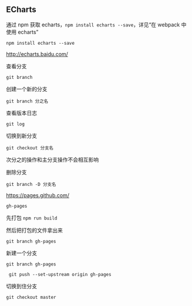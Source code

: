 ## ECharts

通过 npm 获取 echarts，`npm install echarts --save`，详见“在 webpack 中使用 echarts”

```
npm install echarts --save
```
http://echarts.baidu.com/

查看分支

```
git branch

```
创建一个新的分支

```
git branch 分之名
```
查看版本日志

```
git log
```

切换到新分支
```
git checkout 分支名
```

次分之的操作和主分支操作不会相互影响

删除分支

```
git branch -D 分支名
```

https://pages.github.com/

```
gh-pages
```

先打包
 `npm run build`

然后把打包的文件拿出来
```
git branch gh-pages

```

新建一个分支

```
git branch gh-pages

```

```
 git push --set-upstream origin gh-pages
```

切换到住分支
```
git checkout master
```
